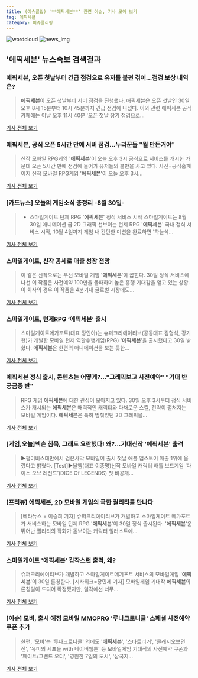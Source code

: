 ```yaml
---
title: (이슈클립) '**에픽세븐**' 관련 이슈, 기사 모아 보기
tag: 에픽세븐
category: 이슈클리핑
---
```

![wordcloud](https://s3.ap-northeast-2.amazonaws.com/lyrics101-wordcloud/2018-08-31-1535647047.png)
![news_img](https://user-images.githubusercontent.com/42597476/44507050-1206f400-a6e4-11e8-8d98-7ffbfebb353f.png)
## **'**에픽세븐**'** 뉴스속보 검색결과
### **에픽세븐**, 오픈 첫날부터 긴급 점검으로 유저들 불편 겪어…점검 보상 내역은?

>**에픽세븐**이 오픈 첫날부터 서버 점검을 진행했다. 애픽세븐은 오픈 첫날인 30일 오후 8시 15분부터 10시 45분까지 긴급 점검에 나섰다. 이와 관련 애픽세븐 공식 카페에는 이날 오후 11시 40분 '오픈 첫날 장기 점검으로...

<a href="http://www.topstarnews.net/news/articleView.html?idxno=474125" target="_blank">기사 전체 보기</a>

### **에픽세븐**, 공식 오픈 5시간 만에 서버 점검…누리꾼들 "뭘 만든거야"

>신작 모바일 RPG게임 '**에픽세븐**'이 오늘 오후 3시 공식으로 서비스를 개시한 가운데 오픈 5시간 만에 점검에 들어가 유저들의 불만을 사고 있다. 사진=공식홈페이지 신작 모바일 RPG게임 '**에픽세븐**'이 오늘 오후 3시...

<a href="http://www.g-enews.com/ko-kr/news/article/news_all/201808302047598966dd9e5ceb62_1/article.html" target="_blank">기사 전체 보기</a>

### [카드뉴스] 오늘의 게임소식 총정리 -8월 30일-

>- 스마일게이트 턴제 RPG '**에픽세븐**' 정식 서비스 시작 스마일게이트는 8월 30일 애니메이션 급 2D 그래픽 선보이는 턴제 RPG '**에픽세븐**' 국내 정식 서비스 시작, 10월 4일까지 게임 내 간단한 미션을 완료하면 '하늘석...

<a href="http://sports.chosun.com/news/ntype.htm?id=201808310100290070022056&servicedate=20180830" target="_blank">기사 전체 보기</a>

### 스마일게이트, 신작 공세로 매출 성장 전망

>이 같은 신작으로는 우선 모바일 게임 '**에픽세븐**'이 꼽힌다. 30일 정식 서비스에 나선 이 작품은 사전예약 100만을 돌파하며 높은 흥행 기대감을 얻고 있는 상황. 이 회사의 경우 이 작품을 4분기내 글로벌 시장에도...

<a href="http://www.thegames.co.kr/news/articleView.html?idxno=206572" target="_blank">기사 전체 보기</a>

### 스마일게이트, 턴제RPG ‘**에픽세븐**’ 출시

>스마일게이트메가포트(대표 장인아)는 슈퍼크리에이티브(공동대표 김형석, 강기현)가 개발한 모바일 턴제 역할수행게임(RPG) ‘**에픽세븐**’을 출시했다고 30일 밝혔다. **에픽세븐**은 한편의 애니메이션을 보는 듯한...

<a href="http://www.ddaily.co.kr/news/article.html?no=172260" target="_blank">기사 전체 보기</a>

### **에픽세븐** 정식 출시, 콘텐츠는 어떻게?..."그래픽보고 사전예약" "기대 반 궁금증 반"

>RPG 게임 **에픽세븐**에 대한 관심이 모아지고 있다. 30일 오후 3시부터 정식 서비스가 개시되는 **에픽세븐**은 매력적인 캐릭터와 다채로운 스킬, 전략이 펼쳐지는 모바일 게임이다. **에픽세븐**은 특히 멈춰있던 2D 그래픽을...

<a href="http://daily.hankooki.com/lpage/entv/201808/dh20180830110829139020.htm" target="_blank">기사 전체 보기</a>

### [게임,오늘]넥슨 침묵, 그래도 요란했다! 왜?…기대신작 '**에픽세븐**' 출격

>▶펄어비스대만에서 검은사막 모바일이 출시 첫날 애플 앱스토어 매출 1위에 올랐다고 밝혔다. [Test]▶올엠(대표 이종명)신작 모바일 캐릭터 배틀 보드게임 ‘다이스 오브 레전드’(DICE Of LEGENDS) 첫 비공개...

<a href="http://www.biztribune.co.kr/news/view.php?no=71773" target="_blank">기사 전체 보기</a>

### [프리뷰] **에픽세븐**, 2D 모바일 게임의 극한 퀄리티를 만나다

>[베타뉴스 = 이승희 기자] 슈퍼크리에이티브가 개발하고 스마일게이트 메가포트가 서비스하는 모바일 턴제 RPG '**에픽세븐**'이 30일 정식 출시된다. '**에픽세븐**'운 뛰어난 퀄리티의 작화가 돋보이는 캐릭터 일러스트에...

<a href="http://www.betanews.net:8080/article/901498.html" target="_blank">기사 전체 보기</a>

### 스마일게이트 '**에픽세븐**' 갑작스런 출격, 왜?

>슈퍼크리에이티브가 개발하고 스마일게이트메기포트 서비스의 모바일게임 '**에픽세븐**'이 30일 론칭한다. [시사위크=장민제 기자] 모바일게임 기대작 **에픽세븐**의 론칭일이 드디어 확정됐지만, 일각에선 너무...

<a href="http://www.sisaweek.com/news/articleView.html?idxno=112796" target="_blank">기사 전체 보기</a>

### [이슈] 모비, 출시 예정 모바일 MMOPRG '루나크로니클' 스페셜 사전예약 쿠폰 추가

>한편, '모비'는 '루나크로니클' 외에도 '**에픽세븐**', '스타트리거', '클래시오브던전', '유미의 세포들 with 네이버웹툰' 등 모바일게임 기대작의 사전예약 쿠폰과 '페이트/그랜드 오더', '영원한 7일의 도시', '삼국지...

<a href="http://game.dailyesports.com/view.php?ud=201808291507099700d01e022ea6_26" target="_blank">기사 전체 보기</a>


